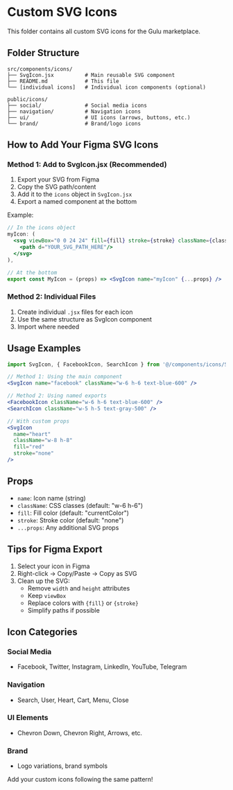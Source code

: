 # Custom SVG Icons

This folder contains all custom SVG icons for the Gulu marketplace.

## Folder Structure

```
src/components/icons/
├── SvgIcon.jsx          # Main reusable SVG component
├── README.md            # This file
└── [individual icons]   # Individual icon components (optional)

public/icons/
├── social/              # Social media icons
├── navigation/          # Navigation icons  
├── ui/                  # UI icons (arrows, buttons, etc.)
└── brand/               # Brand/logo icons
```

## How to Add Your Figma SVG Icons

### Method 1: Add to SvgIcon.jsx (Recommended)
1. Export your SVG from Figma
2. Copy the SVG path/content
3. Add it to the `icons` object in `SvgIcon.jsx`
4. Export a named component at the bottom

Example:
```jsx
// In the icons object
myIcon: (
  <svg viewBox="0 0 24 24" fill={fill} stroke={stroke} className={className} {...props}>
    <path d="YOUR_SVG_PATH_HERE"/>
  </svg>
),

// At the bottom
export const MyIcon = (props) => <SvgIcon name="myIcon" {...props} />
```

### Method 2: Individual Files
1. Create individual `.jsx` files for each icon
2. Use the same structure as SvgIcon component
3. Import where needed

## Usage Examples

```jsx
import SvgIcon, { FacebookIcon, SearchIcon } from '@/components/icons/SvgIcon'

// Method 1: Using the main component
<SvgIcon name="facebook" className="w-6 h-6 text-blue-600" />

// Method 2: Using named exports
<FacebookIcon className="w-6 h-6 text-blue-600" />
<SearchIcon className="w-5 h-5 text-gray-500" />

// With custom props
<SvgIcon 
  name="heart" 
  className="w-8 h-8" 
  fill="red" 
  stroke="none"
/>
```

## Props

- `name`: Icon name (string)
- `className`: CSS classes (default: "w-6 h-6")
- `fill`: Fill color (default: "currentColor")
- `stroke`: Stroke color (default: "none")
- `...props`: Any additional SVG props

## Tips for Figma Export

1. Select your icon in Figma
2. Right-click → Copy/Paste → Copy as SVG
3. Clean up the SVG:
   - Remove `width` and `height` attributes
   - Keep `viewBox`
   - Replace colors with `{fill}` or `{stroke}`
   - Simplify paths if possible

## Icon Categories

### Social Media
- Facebook, Twitter, Instagram, LinkedIn, YouTube, Telegram

### Navigation  
- Search, User, Heart, Cart, Menu, Close

### UI Elements
- Chevron Down, Chevron Right, Arrows, etc.

### Brand
- Logo variations, brand symbols

Add your custom icons following the same pattern!
